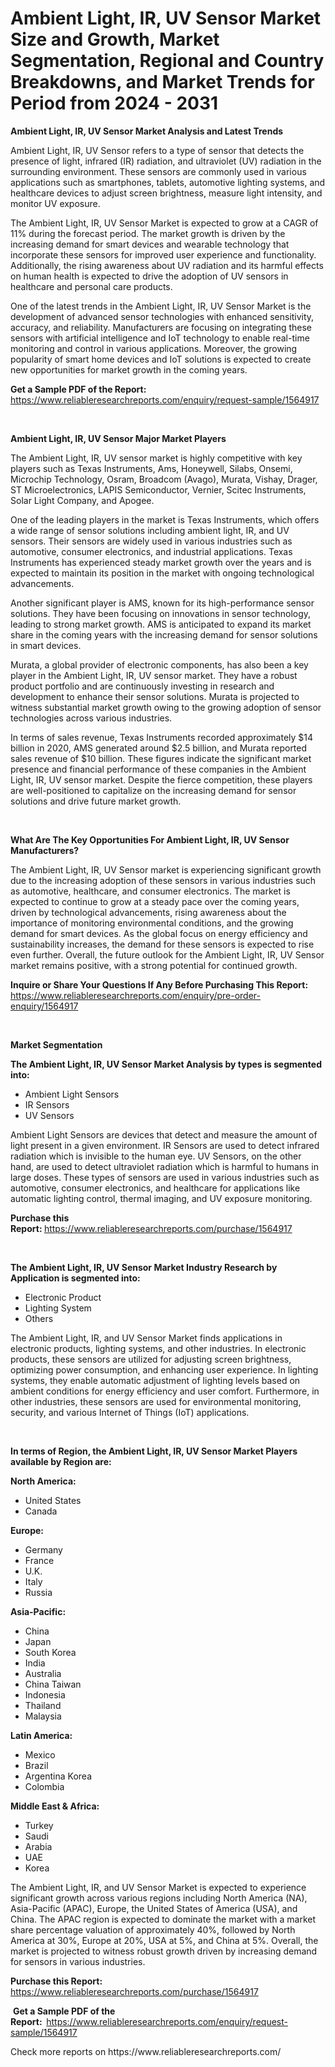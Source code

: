 <p><h1>Ambient Light, IR, UV Sensor Market Size and Growth, Market Segmentation, Regional and Country Breakdowns, and Market Trends for Period from 2024 -  2031</h1></p><p><strong>Ambient Light, IR, UV Sensor Market Analysis and Latest Trends</strong></p>
<p><p>Ambient Light, IR, UV Sensor refers to a type of sensor that detects the presence of light, infrared (IR) radiation, and ultraviolet (UV) radiation in the surrounding environment. These sensors are commonly used in various applications such as smartphones, tablets, automotive lighting systems, and healthcare devices to adjust screen brightness, measure light intensity, and monitor UV exposure.</p><p>The Ambient Light, IR, UV Sensor Market is expected to grow at a CAGR of 11% during the forecast period. The market growth is driven by the increasing demand for smart devices and wearable technology that incorporate these sensors for improved user experience and functionality. Additionally, the rising awareness about UV radiation and its harmful effects on human health is expected to drive the adoption of UV sensors in healthcare and personal care products.</p><p>One of the latest trends in the Ambient Light, IR, UV Sensor Market is the development of advanced sensor technologies with enhanced sensitivity, accuracy, and reliability. Manufacturers are focusing on integrating these sensors with artificial intelligence and IoT technology to enable real-time monitoring and control in various applications. Moreover, the growing popularity of smart home devices and IoT solutions is expected to create new opportunities for market growth in the coming years.</p></p>
<p><strong>Get a Sample PDF of the Report:&nbsp;</strong> <a href="https://www.reliableresearchreports.com/enquiry/request-sample/1564917">https://www.reliableresearchreports.com/enquiry/request-sample/1564917</a></p>
<p>&nbsp;</p>
<p><strong>Ambient Light, IR, UV Sensor Major Market Players</strong></p>
<p><p>The Ambient Light, IR, UV sensor market is highly competitive with key players such as Texas Instruments, Ams, Honeywell, Silabs, Onsemi, Microchip Technology, Osram, Broadcom (Avago), Murata, Vishay, Drager, ST Microelectronics, LAPIS Semiconductor, Vernier, Scitec Instruments, Solar Light Company, and Apogee.</p><p>One of the leading players in the market is Texas Instruments, which offers a wide range of sensor solutions including ambient light, IR, and UV sensors. Their sensors are widely used in various industries such as automotive, consumer electronics, and industrial applications. Texas Instruments has experienced steady market growth over the years and is expected to maintain its position in the market with ongoing technological advancements.</p><p>Another significant player is AMS, known for its high-performance sensor solutions. They have been focusing on innovations in sensor technology, leading to strong market growth. AMS is anticipated to expand its market share in the coming years with the increasing demand for sensor solutions in smart devices.</p><p>Murata, a global provider of electronic components, has also been a key player in the Ambient Light, IR, UV sensor market. They have a robust product portfolio and are continuously investing in research and development to enhance their sensor solutions. Murata is projected to witness substantial market growth owing to the growing adoption of sensor technologies across various industries.</p><p>In terms of sales revenue, Texas Instruments recorded approximately $14 billion in 2020, AMS generated around $2.5 billion, and Murata reported sales revenue of $10 billion. These figures indicate the significant market presence and financial performance of these companies in the Ambient Light, IR, UV sensor market. Despite the fierce competition, these players are well-positioned to capitalize on the increasing demand for sensor solutions and drive future market growth.</p></p>
<p>&nbsp;</p>
<p><strong>What Are The Key Opportunities For Ambient Light, IR, UV Sensor Manufacturers?</strong></p>
<p><p>The Ambient Light, IR, UV Sensor market is experiencing significant growth due to the increasing adoption of these sensors in various industries such as automotive, healthcare, and consumer electronics. The market is expected to continue to grow at a steady pace over the coming years, driven by technological advancements, rising awareness about the importance of monitoring environmental conditions, and the growing demand for smart devices. As the global focus on energy efficiency and sustainability increases, the demand for these sensors is expected to rise even further. Overall, the future outlook for the Ambient Light, IR, UV Sensor market remains positive, with a strong potential for continued growth.</p></p>
<p><strong>Inquire or Share Your Questions If Any Before Purchasing This Report:</strong> <a href="https://www.reliableresearchreports.com/enquiry/pre-order-enquiry/1564917">https://www.reliableresearchreports.com/enquiry/pre-order-enquiry/1564917</a></p>
<p>&nbsp;</p>
<p><strong>Market Segmentation</strong></p>
<p><strong>The Ambient Light, IR, UV Sensor Market Analysis by types is segmented into:</strong></p>
<p><ul><li>Ambient Light Sensors</li><li>IR Sensors</li><li>UV Sensors</li></ul></p>
<p><p>Ambient Light Sensors are devices that detect and measure the amount of light present in a given environment. IR Sensors are used to detect infrared radiation which is invisible to the human eye. UV Sensors, on the other hand, are used to detect ultraviolet radiation which is harmful to humans in large doses. These types of sensors are used in various industries such as automotive, consumer electronics, and healthcare for applications like automatic lighting control, thermal imaging, and UV exposure monitoring.</p></p>
<p><strong>Purchase this Report:&nbsp;</strong><a href="https://www.reliableresearchreports.com/purchase/1564917">https://www.reliableresearchreports.com/purchase/1564917</a></p>
<p>&nbsp;</p>
<p><strong>The Ambient Light, IR, UV Sensor Market Industry Research by Application is segmented into:</strong></p>
<p><ul><li>Electronic Product</li><li>Lighting System</li><li>Others</li></ul></p>
<p><p>The Ambient Light, IR, and UV Sensor Market finds applications in electronic products, lighting systems, and other industries. In electronic products, these sensors are utilized for adjusting screen brightness, optimizing power consumption, and enhancing user experience. In lighting systems, they enable automatic adjustment of lighting levels based on ambient conditions for energy efficiency and user comfort. Furthermore, in other industries, these sensors are used for environmental monitoring, security, and various Internet of Things (IoT) applications.</p></p>
<p>&nbsp;</p>
<p><strong>In terms of Region, the Ambient Light, IR, UV Sensor Market Players available by Region are:</strong></p>
<p>
    <p> <strong> North America: </strong>
        <ul>
            <li>United States</li>
            <li>Canada</li>
        </ul>
        </p> 
    <p> <strong> Europe: </strong>
        <ul>
            <li>Germany</li>
            <li>France</li>
            <li>U.K.</li>
            <li>Italy</li>
            <li>Russia</li>
        </ul>
        </p> 
    <p> <strong> Asia-Pacific: </strong>
        <ul>
            <li>China</li>
            <li>Japan</li>
            <li>South Korea</li>
            <li>India</li>
            <li>Australia</li>
            <li>China Taiwan</li>
            <li>Indonesia</li>
            <li>Thailand</li>
            <li>Malaysia</li>
        </ul>
        </p> 
    <p> <strong> Latin America: </strong>
        <ul>
            <li>Mexico</li>
            <li>Brazil</li>
            <li>Argentina Korea</li>
            <li>Colombia</li>
        </ul>
        </p> 
    <p> <strong> Middle East & Africa: </strong>
        <ul>
            <li>Turkey</li>
            <li>Saudi</li>
            <li>Arabia</li>
            <li>UAE</li>
            <li>Korea</li>
        </ul>
    </p>
    </p>
<p><p>The Ambient Light, IR, and UV Sensor Market is expected to experience significant growth across various regions including North America (NA), Asia-Pacific (APAC), Europe, the United States of America (USA), and China. The APAC region is expected to dominate the market with a market share percentage valuation of approximately 40%, followed by North America at 30%, Europe at 20%, USA at 5%, and China at 5%. Overall, the market is projected to witness robust growth driven by increasing demand for sensors in various industries.</p></p>
<p><strong>Purchase this Report: </strong><a href="https://www.reliableresearchreports.com/purchase/1564917">https://www.reliableresearchreports.com/purchase/1564917</a></p>
<p>&nbsp;<strong>Get a Sample PDF of the Report:&nbsp;&nbsp;</strong><a href="https://www.reliableresearchreports.com/enquiry/request-sample/1564917">https://www.reliableresearchreports.com/enquiry/request-sample/1564917</a></p>
<p><strong></strong></p>
<p>Check more reports on https://www.reliableresearchreports.com/</p>